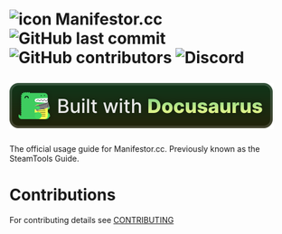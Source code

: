 <h1>

  <img src="https://github.com/sobakintech/manifestor.cc-guide/blob/main/static/img/logo.png?raw=true" width="35" alt="icon"> Manifestor.cc ![GitHub last commit](https://img.shields.io/github/last-commit/sobakintech/manifestor.cc-guide?label=Last%20commit) ![GitHub contributors](https://img.shields.io/github/contributors/sobakintech/manifestor.cc-guide?label=Contributors) ![Discord](https://img.shields.io/discord/1368931797844496385?label=Discord%20Server&link=https%3A%2F%2Fdiscord.gg%6nmwCg7nzd)
  <!-- <br></br> -->
  <a href="https://docusaurus.io" target="_blank">
    <img src="https://github.com/PenPow/Badges/raw/refs/heads/main/src/assets/built-with/docusaurus/compact.svg" alt="Built with Docusaurus">
  </a>
</h1>

The official usage guide for Manifestor.cc. Previously known as the SteamTools Guide.

# Contributions
For contributing details see [CONTRIBUTING](https://github.com/sobakintech/manifestor.cc-guide/blob/main/CONTRIBUTING.md)